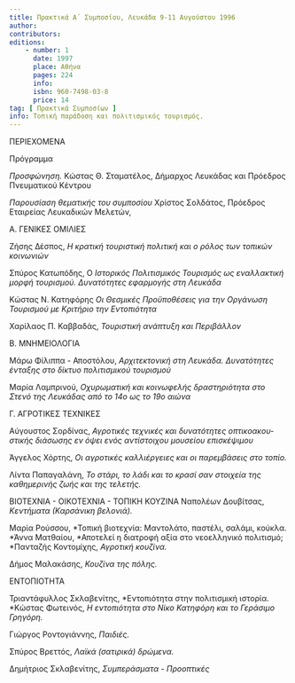 ```yaml
---
title: Πρακτικά Α΄ Συμποσίου, Λευκάδα 9-11 Αυγούστου 1996
author: 
contributors: 
editions: 
    - number: 1
      date: 1997
      place: Αθήνα
      pages: 224
      info: 
      isbn: 960-7498-03-8
      price: 14
tag: [ Πρακτικά Συμποσίων ]
info: Τοπική παράδοση και πολιτισμικός τουρισμός.
---
```


ΠΕΡΙΕΧΟΜΕΝΑ

Πρόγραμμα

*Προσφώνηση.* Κώστας Θ. Σταματέλος, Δήμαρχος Λευκάδας και Πρόεδρος Πνευματικού Κέντρου

*Παρουσίαση θεματικής του συμποσίου* Χρίστος Σολδάτος, Πρόεδρος Εταιρείας Λευκαδικών Μελετών,

Α. ΓΕΝΙΚΕΣ ΟΜΙΛΙΕΣ

Ζήσης Δέσπος, *Η κρατική τουριστική πολιτική και ο ρόλος των τοπικών κοινωνιών*

Σπύρος Κατωπόδης, Ο *Ιστορικός Πολιτισμικός Τουρισμός ως εναλλακτική μορφή τουρισμού. Δυνατότητες εφαρμογής στη Λευκάδα*

Κώστας Ν. Κατηφόρης *Οι Θεσμικές Προϋποθέσεις για την Οργάνωση Τουρισμού με Κριτήριο την Εντοπιότητα*

Χαρίλαος Π. Καββαδάς, *Τουριστική ανάπτυξη και Περιβάλλον*

Β. ΜΝΗΜΕΙΟΛΟΓΙΑ

Μάρω Φίλιππα - Αποστόλου, *Αρχιτεκτονική στη Λευκάδα. Δυνατότητες ένταξης στο δίκτυο πολιτισμικού τουρισμού*

Μαρία Λαμπρινού, *Οχυρωματική και κοινωφελής δραστηριότητα στο Στενό της Λευκάδας από το 14ο ως το 19ο αιώνα*

Γ. ΑΓΡΟΤΙΚΕΣ ΤΕΧΝΙΚΕΣ

Αύγουστος Σορδίνας, *Αγροτικές τεχνικές και δυνατότητες οπτικοακου- στικής διάσωσης εν όψει ενός αντίστοιχου μουσείου επισκέψιμου*

Άγγελος Χόρτης, *Οι αγροτικές καλλιέργειες και οι παρεμβάσεις στο τοπίο.*

Λίντα Παπαγαλάνη, *Το στάρι, το λάδι και το κρασί σαν στοιχεία της καθημερινής ζωής και της τελετής.*

ΒΙΟΤΕΧΝΙΑ - ΟΙΚΟΤΕΧΝΙΑ - ΤΟΠΙΚΗ ΚΟΥΖΙΝΑ Ναπολέων Δουβίτσας, *Κεντήματα \(Καρσάνικη βελονιά\).*

Μαρία Ρούσσου, *Τοπική βιοτεχνία: Μαντολάτο, παστέλι, σαλάμι, κούκλα. *Άννα Ματθαίου, *Αποτελεί η διατροφή αξία στο νεοελληνικό πολιτισμό; *Πανταζής Κοντομίχης, *Αγροτική κουζίνα.*

Δήμος Μαλακάσης, *Κουζίνα της πόλης.*

ΕΝΤΟΠΙΟΤΗΤΑ

Τριαντάφυλλος Σκλαβενίτης, *Εντοπιότητα στην πολιτισμική ιστορία. *Κώστας Φωτεινός, *Η εντοπιότητα στο Νίκο Κατηφόρη και το Γεράσιμο Γρηγόρη.*

Γιώργος Ροντογιάννης, *Παιδιές.*

Σπύρος Βρεττός, *Λαϊκά \(σατιρικά\) δρώμενα.*

Δημήτριος Σκλαβενίτης, *Συμπεράσματα* - *Προοπτικές*
